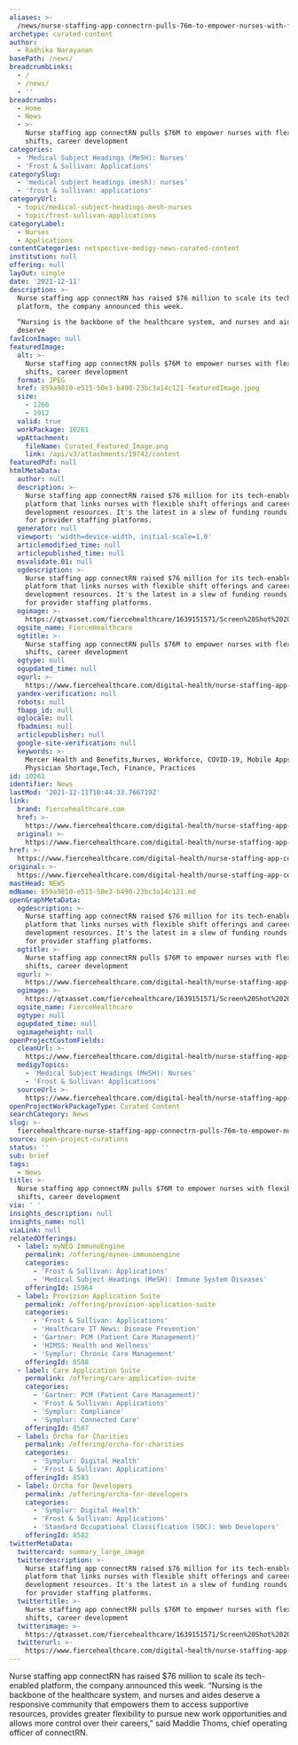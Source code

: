 ```yaml
---
aliases: >-
  /news/nurse-staffing-app-connectrn-pulls-76m-to-empower-nurses-with-flexible-shifts-career-development
archetype: curated-content
author:
  - Radhika Narayanan
basePath: /news/
breadcrumbLinks:
  - /
  - /news/
  - ''
breadcrumbs:
  - Home
  - News
  - >-
    Nurse staffing app connectRN pulls $76M to empower nurses with flexible
    shifts, career development
categories:
  - 'Medical Subject Headings (MeSH): Nurses'
  - 'Frost & Sullivan: Applications'
categorySlug:
  - 'medical subject headings (mesh): nurses'
  - 'frost & sullivan: applications'
categoryUrl:
  - topic/medical-subject-headings-mesh-nurses
  - topic/frost-sullivan-applications
categoryLabel:
  - Nurses
  - Applications
contentCategories: netspective-medigy-news-curated-content
institution: null
offering: null
layOut: single
date: '2021-12-11'
description: >-
  Nurse staffing app connectRN has raised $76 million to scale its tech-enabled
  platform, the company announced this week.

  “Nursing is the backbone of the healthcare system, and nurses and aides
  deserve
favIconImage: null
featuredImage:
  alt: >-
    Nurse staffing app connectRN pulls $76M to empower nurses with flexible
    shifts, career development
  format: JPEG
  href: 859a9810-e515-50e3-b490-23bc3a14c121-featuredImage.jpeg
  size:
    - 1260
    - 1912
  valid: true
  workPackage: 10261
  wpAttachment:
    fileName: Curated_Featured_Image.png
    link: /api/v3/attachments/19742/content
featuredPdf: null
htmlMetaData:
  author: null
  description: >-
    Nurse staffing app connectRN raised $76 million for its tech-enabled
    platform that links nurses with flexible shift offerings and career
    development resources. It's the latest in a slew of funding rounds this year
    for provider staffing platforms.
  generator: null
  viewport: 'width=device-width, initial-scale=1.0'
  articlemodified_time: null
  articlepublished_time: null
  msvalidate.01: null
  ogdescription: >-
    Nurse staffing app connectRN raised $76 million for its tech-enabled
    platform that links nurses with flexible shift offerings and career
    development resources. It's the latest in a slew of funding rounds this year
    for provider staffing platforms.
  ogimage: >-
    https://qtxasset.com/fiercehealthcare/1639151571/Screen%20Shot%202020-05-14%20at%201.25.27%20PM.png/Screen%20Shot%202020-05-14%20at%201.25.27%20PM.png?VersionId=4kQHEZ6alcYIZ4SvqWEffHMvvYS5wCe0
  ogsite_name: FierceHealthcare
  ogtitle: >-
    Nurse staffing app connectRN pulls $76M to empower nurses with flexible
    shifts, career development
  ogtype: null
  ogupdated_time: null
  ogurl: >-
    https://www.fiercehealthcare.com/digital-health/nurse-staffing-app-connectrn-pulls-76m-to-empower-nurses-flexible-shifts-career
  yandex-verification: null
  robots: null
  fbapp_id: null
  oglocale: null
  fbadmins: null
  articlepublisher: null
  google-site-verification: null
  keywords: >-
    Mercer Health and Benefits,Nurses, Workforce, COVID-19, Mobile Apps,
    Physician Shortage,Tech, Finance, Practices
id: 10261
identifier: News
lastMod: '2021-12-11T10:44:33.766719Z'
link:
  brand: fiercehealthcare.com
  href: >-
    https://www.fiercehealthcare.com/digital-health/nurse-staffing-app-connectrn-pulls-76m-to-empower-nurses-flexible-shifts-career
  original: >-
    https://www.fiercehealthcare.com/digital-health/nurse-staffing-app-connectrn-pulls-76m-to-empower-nurses-flexible-shifts-career
href: >-
  https://www.fiercehealthcare.com/digital-health/nurse-staffing-app-connectrn-pulls-76m-to-empower-nurses-flexible-shifts-career
original: >-
  https://www.fiercehealthcare.com/digital-health/nurse-staffing-app-connectrn-pulls-76m-to-empower-nurses-flexible-shifts-career
mastHead: NEWS
mdName: 859a9810-e515-50e3-b490-23bc3a14c121.md
openGraphMetaData:
  ogdescription: >-
    Nurse staffing app connectRN raised $76 million for its tech-enabled
    platform that links nurses with flexible shift offerings and career
    development resources. It's the latest in a slew of funding rounds this year
    for provider staffing platforms.
  ogtitle: >-
    Nurse staffing app connectRN pulls $76M to empower nurses with flexible
    shifts, career development
  ogurl: >-
    https://www.fiercehealthcare.com/digital-health/nurse-staffing-app-connectrn-pulls-76m-to-empower-nurses-flexible-shifts-career
  ogimage: >-
    https://qtxasset.com/fiercehealthcare/1639151571/Screen%20Shot%202020-05-14%20at%201.25.27%20PM.png/Screen%20Shot%202020-05-14%20at%201.25.27%20PM.png?VersionId=4kQHEZ6alcYIZ4SvqWEffHMvvYS5wCe0
  ogsite_name: FierceHealthcare
  ogtype: null
  ogupdated_time: null
  ogimageheight: null
openProjectCustomFields:
  cleanUrl: >-
    https://www.fiercehealthcare.com/digital-health/nurse-staffing-app-connectrn-pulls-76m-to-empower-nurses-flexible-shifts-career
  medigyTopics:
    - 'Medical Subject Headings (MeSH): Nurses'
    - 'Frost & Sullivan: Applications'
  sourceUrl: >-
    https://www.fiercehealthcare.com/digital-health/nurse-staffing-app-connectrn-pulls-76m-to-empower-nurses-flexible-shifts-career
openProjectWorkPackageType: Curated Content
searchCategory: News
slug: >-
  fiercehealthcare-nurse-staffing-app-connectrn-pulls-76m-to-empower-nurses-with-flexible-shifts-career-development
source: open-project-curations
status: ''
sub: brief
tags:
  - News
title: >-
  Nurse staffing app connectRN pulls $76M to empower nurses with flexible
  shifts, career development
via: ' '
insights_description: null
insights_name: null
viaLink: null
relatedOfferings:
  - label: myNEO ImmunoEngine
    permalink: /offering/myneo-immunoengine
    categories:
      - 'Frost & Sullivan: Applications'
      - 'Medical Subject Headings (MeSH): Immune System Diseases'
    offeringId: 15964
  - label: Provizion Application Suite
    permalink: /offering/provizion-application-suite
    categories:
      - 'Frost & Sullivan: Applications'
      - 'Healthcare IT News: Disease Prevention'
      - 'Gartner: PCM (Patient Care Management)'
      - 'HIMSS: Health and Wellness'
      - 'Symplur: Chronic Care Management'
    offeringId: 8588
  - label: Care Application Suite
    permalink: /offering/care-application-suite
    categories:
      - 'Gartner: PCM (Patient Care Management)'
      - 'Frost & Sullivan: Applications'
      - 'Symplur: Compliance'
      - 'Symplur: Connected Care'
    offeringId: 8587
  - label: Orcha for Charities
    permalink: /offering/orcha-for-charities
    categories:
      - 'Symplur: Digital Health'
      - 'Frost & Sullivan: Applications'
    offeringId: 8583
  - label: Orcha for Developers
    permalink: /offering/orcha-for-developers
    categories:
      - 'Symplur: Digital Health'
      - 'Frost & Sullivan: Applications'
      - 'Standard Occupational Classification (SOC): Web Developers'
    offeringId: 8582
twitterMetaData:
  twittercard: summary_large_image
  twitterdescription: >-
    Nurse staffing app connectRN raised $76 million for its tech-enabled
    platform that links nurses with flexible shift offerings and career
    development resources. It's the latest in a slew of funding rounds this year
    for provider staffing platforms.
  twittertitle: >-
    Nurse staffing app connectRN pulls $76M to empower nurses with flexible
    shifts, career development
  twitterimage: >-
    https://qtxasset.com/fiercehealthcare/1639151571/Screen%20Shot%202020-05-14%20at%201.25.27%20PM.png/Screen%20Shot%202020-05-14%20at%201.25.27%20PM.png?VersionId=4kQHEZ6alcYIZ4SvqWEffHMvvYS5wCe0
  twitterurl: >-
    https://www.fiercehealthcare.com/digital-health/nurse-staffing-app-connectrn-pulls-76m-to-empower-nurses-flexible-shifts-career
---
```

<p>Nurse staffing app connectRN has raised $76 million to scale its tech-enabled platform, the company announced this week.
“Nursing is the backbone of the healthcare system, and nurses and aides deserve a responsive community that empowers them to access supportive resources, provides greater flexibility to pursue new work opportunities and allows more control over their careers,” said Maddie Thoms, chief operating officer of connectRN.</p>